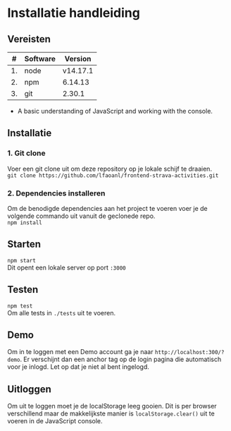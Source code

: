 # Installatie handleiding

## Vereisten
|#|Software|Version
|---|---|---
|1. |node| v14.17.1
|2. |npm| 6.14.13
|3. |git| 2.30.1
* A basic understanding of JavaScript and working with the console.

## Installatie
### 1. Git clone
Voer een git clone uit om deze repository op je lokale schijf te draaien.  
`git clone https://github.com/lfaoanl/frontend-strava-activities.git`

### 2. Dependencies installeren
Om de benodigde dependencies aan het project te voeren voer je de volgende commando uit vanuit de geclonede repo.  
`npm install`

## Starten

`npm start`  
Dit opent een lokale server op port `:3000`

## Testen

`npm test`  
Om alle tests in `./tests` uit te voeren.

## Demo

Om in te loggen met een Demo account ga je naar `http://localhost:300/?demo`. Er verschijnt dan een anchor tag op de login pagina die automatisch voor je inlogd. Let op dat je niet al bent ingelogd.

## Uitloggen
Om uit te loggen moet je de localStorage leeg gooien. Dit is per browser verschillend maar de makkelijkste manier is `localStorage.clear()` uit te voeren in de JavaScript console. 